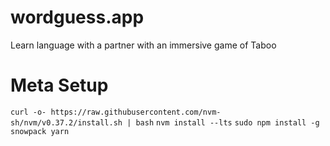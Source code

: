 # wordguess.app
Learn language with a partner with an immersive game of Taboo


# Meta Setup

`curl -o- https://raw.githubusercontent.com/nvm-sh/nvm/v0.37.2/install.sh | bash`
`nvm install --lts`
`sudo npm install -g snowpack yarn`
